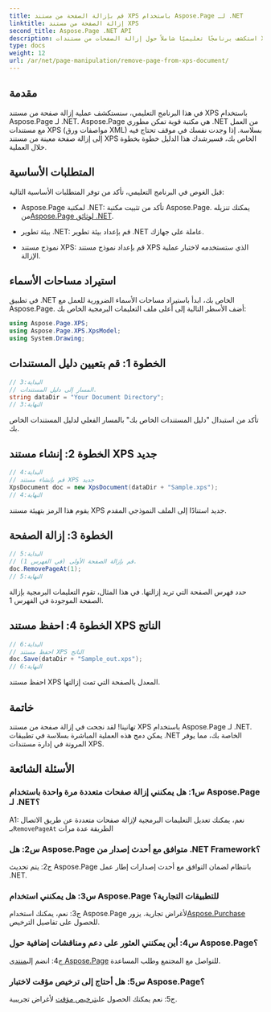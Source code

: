 ```yaml
---
title: قم بإزالة الصفحة من مستند XPS باستخدام Aspose.Page لـ .NET
linktitle: إزالة الصفحة من مستند XPS
second_title: Aspose.Page .NET API
description: استكشف برنامجًا تعليميًا شاملاً حول إزالة الصفحات من مستندات XPS باستخدام Aspose.Page لـ .NET. تعرف على العملية خطوة بخطوة والمتطلبات الأساسية والأسئلة الشائعة للتعامل السلس مع المستندات.
type: docs
weight: 12
url: /ar/net/page-manipulation/remove-page-from-xps-document/
---
```

## مقدمة

في هذا البرنامج التعليمي، سنستكشف عملية إزالة صفحة من مستند XPS باستخدام Aspose.Page لـ .NET. Aspose.Page هي مكتبة قوية تمكن مطوري .NET من العمل مع مستندات XPS (مواصفات ورق XML) بسلاسة. إذا وجدت نفسك في موقف تحتاج فيه إلى إزالة صفحة معينة من مستند XPS الخاص بك، فسيرشدك هذا الدليل خطوة بخطوة خلال العملية.

## المتطلبات الأساسية

قبل الغوص في البرنامج التعليمي، تأكد من توفر المتطلبات الأساسية التالية:

-  Aspose.Page لمكتبة .NET: تأكد من تثبيت مكتبة Aspose.Page. يمكنك تنزيله من[Aspose.Page لوثائق .NET](https://reference.aspose.com/page/net/).

- بيئة تطوير .NET: قم بإعداد بيئة تطوير .NET عاملة على جهازك.

- نموذج مستند XPS: قم بإعداد نموذج مستند XPS الذي ستستخدمه لاختبار عملية الإزالة.

## استيراد مساحات الأسماء

في تطبيق .NET الخاص بك، ابدأ باستيراد مساحات الأسماء الضرورية للعمل مع Aspose.Page. أضف الأسطر التالية إلى أعلى ملف التعليمات البرمجية الخاص بك:

```csharp
using Aspose.Page.XPS;
using Aspose.Page.XPS.XpsModel;
using System.Drawing;
```

## الخطوة 1: قم بتعيين دليل المستندات

```csharp
// البداية:3
// المسار إلى دليل المستندات.
string dataDir = "Your Document Directory";
// النهاية:3
```

تأكد من استبدال "دليل المستندات الخاص بك" بالمسار الفعلي لدليل المستندات الخاص بك.

## الخطوة 2: إنشاء مستند XPS جديد

```csharp
// البداية:4
// قم بإنشاء مستند XPS جديد
XpsDocument doc = new XpsDocument(dataDir + "Sample.xps");
// النهاية:4
```

يقوم هذا الرمز بتهيئة مستند XPS جديد استنادًا إلى الملف النموذجي المقدم.

## الخطوة 3: إزالة الصفحة

```csharp
// البداية:5
// قم بإزالة الصفحة الأولى (في الفهرس 1).
doc.RemovePageAt(1);
// النهاية:5
```

حدد فهرس الصفحة التي تريد إزالتها. في هذا المثال، تقوم التعليمات البرمجية بإزالة الصفحة الموجودة في الفهرس 1.

## الخطوة 4: احفظ مستند XPS الناتج

```csharp
// البداية:6
// احفظ مستند XPS الناتج
doc.Save(dataDir + "Sample_out.xps");
// النهاية:6
```

احفظ مستند XPS المعدل بالصفحة التي تمت إزالتها.

## خاتمة

تهانينا! لقد نجحت في إزالة صفحة من مستند XPS باستخدام Aspose.Page لـ .NET. يمكن دمج هذه العملية المباشرة بسلاسة في تطبيقات .NET الخاصة بك، مما يوفر المرونة في إدارة مستندات XPS.

## الأسئلة الشائعة

### س1: هل يمكنني إزالة صفحات متعددة مرة واحدة باستخدام Aspose.Page لـ .NET؟

A1: نعم، يمكنك تعديل التعليمات البرمجية لإزالة صفحات متعددة عن طريق الاتصال بـ`RemovePageAt` الطريقة عدة مرات

### س2: هل Aspose.Page متوافق مع أحدث إصدار من .NET Framework؟

ج2: يتم تحديث Aspose.Page بانتظام لضمان التوافق مع أحدث إصدارات إطار عمل .NET.

### س3: هل يمكنني استخدام Aspose.Page للتطبيقات التجارية؟

 ج3: نعم، يمكنك استخدام Aspose.Page لأغراض تجارية. يزور[Aspose.Purchase](https://purchase.aspose.com/buy) للحصول على تفاصيل الترخيص.

### س4: أين يمكنني العثور على دعم ومناقشات إضافية حول Aspose.Page؟

 ج4: انضم إلى[منتدى Aspose.Page](https://forum.aspose.com/c/page/39) للتواصل مع المجتمع وطلب المساعدة.

### س5: هل أحتاج إلى ترخيص مؤقت لاختبار Aspose.Page؟

 ج5: نعم يمكنك الحصول على[ترخيص مؤقت](https://purchase.aspose.com/temporary-license/) لأغراض تجريبية.